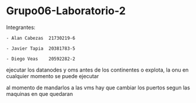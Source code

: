 # Grupo06-Laboratorio-2

Integrantes:

    - Alan Cabezas  21730219-6 

    - Javier Tapia  20381783-5     

    - Diego Veas    20592282-2


ejecutar los datanodes y oms antes de los continentes o explota, la onu en cualquier momento se puede ejecutar

al momento de mandarlos a las vms hay que cambiar los puertos segun las maquinas en que quedaran
